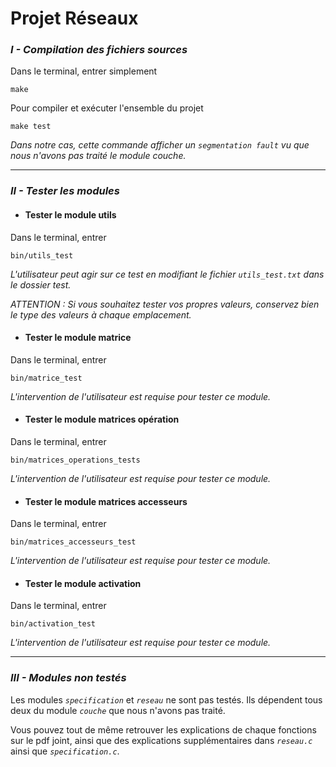 # __Projet Réseaux__


### *I - Compilation des fichiers sources*



Dans le terminal, entrer simplement 

    make

Pour compiler et exécuter l'ensemble du projet

    make test
    
*Dans notre cas, cette commande afficher un `segmentation fault` vu que nous n'avons pas traité le module couche.*

-------

### *II - Tester les modules*



   * #### Tester le module utils

Dans le terminal, entrer

    bin/utils_test

*L'utilisateur peut agir sur ce test en modifiant le fichier `utils_test.txt` dans le dossier test.*

*ATTENTION : Si vous souhaitez tester vos propres valeurs, conservez bien le type des valeurs à chaque emplacement.*


   * #### Tester le module matrice

Dans le terminal, entrer

    bin/matrice_test 
    
*L'intervention de l'utilisateur est requise pour tester ce module.*


   * #### Tester le module matrices opération

Dans le terminal, entrer

    bin/matrices_operations_tests

*L'intervention de l'utilisateur est requise pour tester ce module.*


   * #### Tester le module matrices accesseurs

Dans le terminal, entrer

    bin/matrices_accesseurs_test

*L'intervention de l'utilisateur est requise pour tester ce module.*


   * #### Tester le module activation
    
Dans le terminal, entrer

    bin/activation_test
    
*L'intervention de l'utilisateur est requise pour tester ce module.*
    
    
    
------

### *III - Modules non testés*

    
Les modules *`specification`* et *`reseau`* ne sont pas testés. Ils dépendent tous deux du module *`couche`* que nous n'avons pas traité.

Vous pouvez tout de même retrouver les explications de chaque fonctions sur le pdf joint, ainsi que des explications supplémentaires dans *`reseau.c`* ainsi que *`specification.c`*.
    
    
    
    
    
    
    
    
    
    
 

